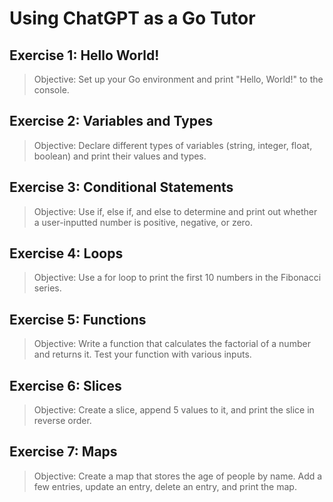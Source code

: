 # Using ChatGPT as a Go Tutor

## Exercise 1: Hello World!
> Objective: Set up your Go environment and print "Hello, World!" to the console.

## Exercise 2: Variables and Types
> Objective: Declare different types of variables (string, integer, float, boolean) and print their values and types.

## Exercise 3: Conditional Statements
> Objective: Use if, else if, and else to determine and print out whether a user-inputted number is positive, negative, or zero.

## Exercise 4: Loops
> Objective: Use a for loop to print the first 10 numbers in the Fibonacci series.

## Exercise 5: Functions
> Objective: Write a function that calculates the factorial of a number and returns it. Test your function with various inputs.

## Exercise 6: Slices
> Objective: Create a slice, append 5 values to it, and print the slice in reverse order.

## Exercise 7: Maps
> Objective: Create a map that stores the age of people by name. Add a few entries, update an entry, delete an entry, and print the map.